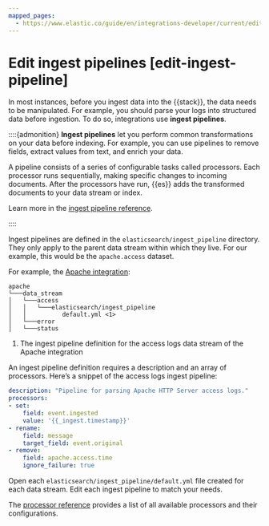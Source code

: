 ```yaml
---
mapped_pages:
  - https://www.elastic.co/guide/en/integrations-developer/current/edit-ingest-pipeline.html
---
```


# Edit ingest pipelines [edit-ingest-pipeline]

In most instances, before you ingest data into the {{stack}}, the data needs to be manipulated. For example, you should parse your logs into structured data before ingestion. To do so, integrations use **ingest pipelines**.

::::{admonition}
**Ingest pipelines** let you perform common transformations on your data before indexing. For example, you can use pipelines to remove fields, extract values from text, and enrich your data.

A pipeline consists of a series of configurable tasks called processors. Each processor runs sequentially, making specific changes to incoming documents. After the processors have run, {{es}} adds the transformed documents to your data stream or index.

Learn more in the [ingest pipeline reference](docs-content://manage-data/ingest/transform-enrich/ingest-pipelines.md).

::::


Ingest pipelines are defined in the `elasticsearch/ingest_pipeline` directory. They only apply to the parent data stream within which they live. For our example, this would be the `apache.access` dataset.

For example, the [Apache integration](https://github.com/elastic/integrations/tree/main/packages/apache):

```text
apache
└───data_stream
│   └───access
│   │   └───elasticsearch/ingest_pipeline
│   │          default.yml <1>
│   └───error
│   └───status
```

1. The ingest pipeline definition for the access logs data stream of the Apache integration


An ingest pipeline definition requires a description and an array of processors. Here’s a snippet of the access logs ingest pipeline:

```yaml
description: "Pipeline for parsing Apache HTTP Server access logs."
processors:
- set:
    field: event.ingested
    value: '{{_ingest.timestamp}}'
- rename:
    field: message
    target_field: event.original
- remove:
    field: apache.access.time
    ignore_failure: true
```

Open each `elasticsearch/ingest_pipeline/default.yml` file created for each data stream. Edit each ingest pipeline to match your needs.

The [processor reference](elasticsearch://reference/enrich-processor/index.md) provides a list of all available processors and their configurations.
